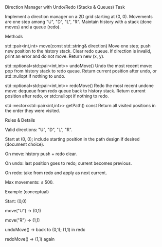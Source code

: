 Direction Manager with Undo/Redo (Stacks & Queues)
Task

Implement a direction manager on a 2D grid starting at (0, 0). Movements are one step among "U", "D", "L", "R". Maintain history with a stack (done moves) and a queue (redo).

Methods

std::pair<int,int> move(const std::string& direction)
Move one step; push new position to the history stack. Clear redo queue.
If direction is invalid, print an error and do not move. Return new (x, y).

std::optional<std::pair<int,int>> undoMove()
Undo the most recent move: pop from history stack to redo queue.
Return current position after undo, or std::nullopt if nothing to undo.

std::optional<std::pair<int,int>> redoMove()
Redo the most recent undone move: dequeue from redo queue back to history stack.
Return current position after redo, or std::nullopt if nothing to redo.

std::vector<std::pair<int,int>> getPath() const
Return all visited positions in the order they were visited.

Rules & Details

Valid directions: "U", "D", "L", "R".

Start at (0, 0); include starting position in the path design if desired (document choice).

On move: history push + redo clear.

On undo: last position goes to redo; current becomes previous.

On redo: take from redo and apply as next current.

Max movements: ≤ 500.

Example (conceptual)

Start: (0,0)

move("U") → (0,1)

move("R") → (1,1)

undoMove() → back to (0,1); (1,1) in redo

redoMove() → (1,1) again